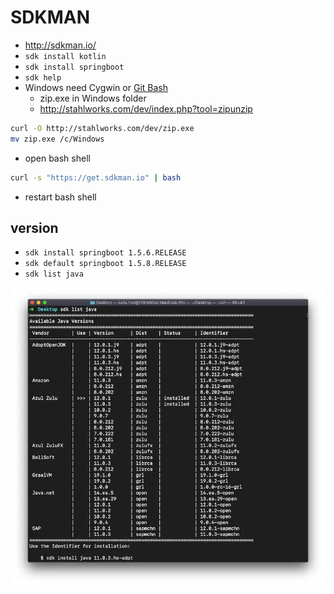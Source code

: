 # SDKMAN
- http://sdkman.io/
- `sdk install kotlin`
- `sdk install springboot`
- `sdk help`
- Windows need Cygwin or [Git Bash](https://git-scm.com)
  * zip.exe in Windows folder
  * http://stahlworks.com/dev/index.php?tool=zipunzip
```sh
curl -O http://stahlworks.com/dev/zip.exe
mv zip.exe /c/Windows
```
- open bash shell
```sh
curl -s "https://get.sdkman.io" | bash
```
- restart bash shell


## version
- `sdk install springboot 1.5.6.RELEASE`
- `sdk default springboot 1.5.8.RELEASE`
- `sdk list java`
<img src="images/sdkman.webp" alt="sdkman" />
